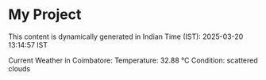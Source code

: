 # My Project

This content is dynamically generated in Indian Time (IST): 2025-03-20 13:14:57 IST


Current Weather in Coimbatore:
Temperature: 32.88 °C
Condition: scattered clouds
